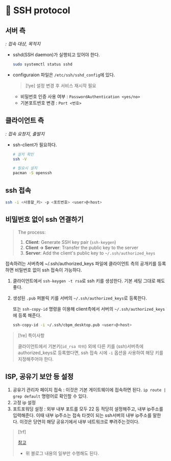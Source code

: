 # 󰏢 SSH protocol




## 서버 측

_: 접속 대상, 목적지_

- sshd(SSH daemon)가 실행되고 있어야 한다.

  ```bash
  sudo systemctl status sshd
  ```

- configuraion 파일은 `/etc/ssh/sshd_config`에 있다.

  > [!ye] 설정 변경 후 서비스 재시작 필요

  - 비밀번호 인증 사용 여부
    : `PasswordAuthentication <yes/no>`
  - 기본포트번호 변경
    : `Port <번호>`


## 클라이언트 측

_: 접속 요청지, 출발지_

- ssh-client가 필요하다.

  ```bash
  # 설치 확인
  ssh -V

  # 필요시 설치
  pacman -S openssh
  ```


## ssh 접속

```bash
ssh -i <사용할_키> -p <포트번호> <user>@<host>
```


## 비밀번호 없이 ssh 연결하기

> The process:
> 
> 1. **Client**: Generate SSH key pair (`ssh-keygen`)
> 2. **Client → Server**: Transfer the public key to the server
> 3. **Server**: Add the client's public key to `~/.ssh/authorized_keys`

접속하려는 서버측에 ~/.ssh/authorized_keys 파일에 클라이언트 측의 공개키를 등록하면 비밀번호 없이 ssh 접속이 가능하다.

1. 클라이언트에서 `ssh-keygen -t rsa`로 ssh 키를 생성한다.
   기본 세팅 그대로 해도 좋다.

2. 생성된 `.pub` 퍼블릭 키를 서버의  `~/.ssh/authorized_keys`로 등록한다.

   또는 `ssh-copy-id` 명령을 이용해 client측에서 서버의 `~/.ssh/authorized_keys`에 등록 해준다.

   ```bash
   ssh-copy-id -i ~/.ssh/cbpm_desktop.pub <user>@<host>
   ```

> [!re] 특이사항
>
> 클라이언트에서 기본키(`id_rsa 따위`) 외에 다른 키를 (ssh)서버측에 authorized_keys로 등록했다면, ssh 접속 시에 `-i` 옵션을 사용하여 해당 키를 지정해주어야 한다.


## ISP, 공유기 보안 등 설정

1. 공유기 관리자 페이지 접속
   : 이것은 기본 게이트웨이에 접속하면 된다. `ip route | grep default` 명령어로 확인할 수 있다.
2. 고정 ip 설정
3. 포트포워딩 설정
   : 외부 내부 포트를 모두 22 등 적당히 설정해주고, 내부 ip주소를 입력해준다.
   이때 내부 ip주소는 접속 타겟이 되는 ssh서버의 내부 ip주소를 말한다. 이것은 당연히 해당 공유기에서 내부 네트워크로 뿌려주는것이다.

> [!rf]
>
> [참고](https://happymkh.tistory.com/2)
> - 위 블로그 내용의 일부만 수행해도 된다.

